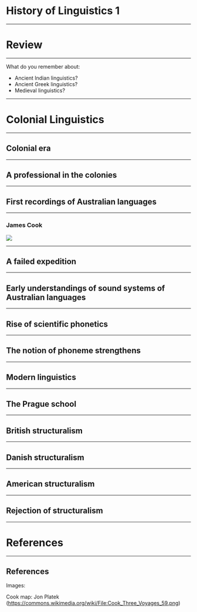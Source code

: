 # History of Linguistics 1

---

# Review

---

What do you remember about:

- Ancient Indian linguistics?
- Ancient Greek linguistics?
- Medieval linguistics?

---

# Colonial Linguistics

---

## Colonial era

---

## A professional in the colonies

---

## First recordings of Australian languages

---

### James Cook

<img src="https://upload.wikimedia.org/wikipedia/commons/thumb/4/4a/Cook_Three_Voyages_59.png/780px-Cook_Three_Voyages_59.png" width=""/>


---

## A failed expedition

---

## Early understandings of sound systems of Australian languages

---

## Rise of scientific phonetics

---

## The notion of phoneme strengthens

---

## Modern linguistics

---

## The Prague school

---

## British structuralism

---

## Danish structuralism

---

## American structuralism

---

## Rejection of structuralism

---


# References

---

## References

<div id = "refs">


Images:

Cook map: Jon Platek (https://commons.wikimedia.org/wiki/File:Cook_Three_Voyages_59.png)



</div>



